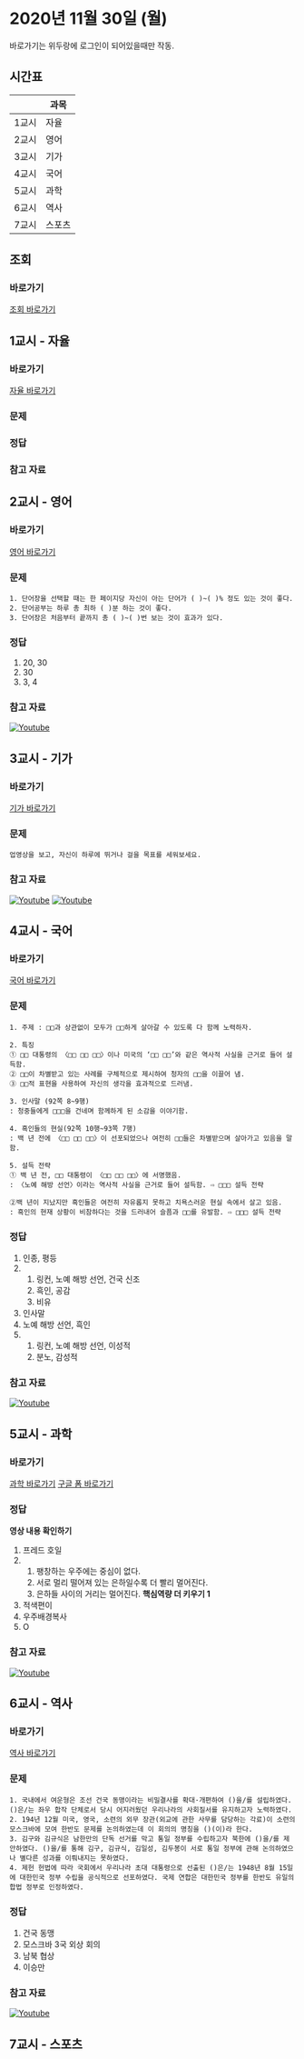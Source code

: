 # 2020년 11월 30일 (월)

바로가기는 위두랑에 로그인이 되어있을때만 작동.

## 시간표
|    |과목|
|----|---|
|1교시|자율|
|2교시|영어|
|3교시|기가|
|4교시|국어|
|5교시|과학|
|6교시|역사|
|7교시|스포츠|

## 조회
### 바로가기
[조회 바로가기](https://rang.edunet.net/class/G000364114/classNotifyView.do?pageNo=1&notifySequence=302206)

## 1교시 - 자율
### 바로가기
[자율 바로가기](https://rang.edunet.net/class/G000364114/hmwkppList.do?hmwkSeq=717369&hmwkTypeCd=ALL)
### 문제
### 정답
### 참고 자료

## 2교시 - 영어
### 바로가기
[영어 바로가기](https://rang.edunet.net/class/G000325221/hmwkppList.do?hmwkSeq=717851&hmwkTypeCd=ALL)
### 문제
```
1. 단어장을 선택할 때는 한 페이지당 자신이 아는 단어가 ( )~( )% 정도 있는 것이 좋다.
2. 단어공부는 하루 총 최하 ( )분 하는 것이 좋다.
3. 단어장은 처음부터 끝까지 총 ( )~( )번 보는 것이 효과가 있다.
```
### 정답
1. 20, 30
2. 30
3. 3, 4
### 참고 자료
[![Youtube](http://img.youtube.com/vi/KjiUvGWIj4o/0.jpg)](https://www.youtube.com/embed/KjiUvGWIj4o "Youtube")

## 3교시 - 기가
### 바로가기
[기가 바로가기](https://rang.edunet.net/class/G000367106/hmwkppList.do?hmwkSeq=717976&hmwkTypeCd=ALL)
### 문제
```
업영상을 보고, 자신이 하루에 뛰거나 걸을 목표를 세워보세요.
```
### 참고 자료
[![Youtube](http://img.youtube.com/vi/nE5dGGrAoPI/0.jpg)](https://www.youtube.com/embed/nE5dGGrAoPI "Youtube")
[![Youtube](http://img.youtube.com/vi/Av8hkx6kXgI/0.jpg)](https://www.youtube.com/embed/Av8hkx6kXgI "Youtube")

## 4교시 - 국어
### 바로가기
[국어 바로가기](https://rang.edunet.net/class/G000323851/hmwkppList.do?hmwkSeq=718072&hmwkTypeCd=ALL)
### 문제
```
1. 주제 : □□과 상관없이 모두가 □□하게 살아갈 수 있도록 다 함께 노력하자.

2. 특징
① □□ 대통령의 〈□□ □□ □□〉이나 미국의 ‘□□ □□’와 같은 역사적 사실을 근거로 들어 설득함.
② □□이 차별받고 있는 사례를 구체적으로 제시하여 청자의 □□을 이끌어 냄.
③ □□적 표현을 사용하여 자신의 생각을 효과적으로 드러냄.

3. 인사말 (92쪽 8~9행)
: 청중들에게 □□□을 건네며 함께하게 된 소감을 이야기함. 

4. 흑인들의 현실(92쪽 10행~93쪽 7행)
: 백 년 전에 〈□□ □□ □□〉이 선포되었으나 여전히 □□들은 차별받으며 살아가고 있음을 말함.

5. 설득 전략
① 백 년 전, □□ 대통령이 〈□□ □□ □□〉에 서명했음.
: 〈노예 해방 선언〉이라는 역사적 사실을 근거로 들어 설득함. ⇨ □□□ 설득 전략

②백 년이 지났지만 흑인들은 여전히 자유롭지 못하고 치욕스러운 현실 속에서 살고 있음.
: 흑인의 현재 상황이 비참하다는 것을 드러내어 슬픔과 □□를 유발함. ⇨ □□□ 설득 전략
```
### 정답
1. 인종, 평등
2. 1. 링컨, 노예 해방 선언, 건국 신조
   2. 흑인, 공감
   3. 비유
3. 인사말
4. 노예 해방 선언, 흑인
5. 1. 링컨, 노예 해방 선언, 이성적
   2. 분노, 감성적
### 참고 자료
[![Youtube](http://img.youtube.com/vi/VIKNt20Llj4/0.jpg)](https://www.youtube.com/embed/VIKNt20Llj4 "Youtube")

## 5교시 - 과학
### 바로가기
[과학 바로가기](https://rang.edunet.net/class/G000325054/hmwkppList.do?hmwkSeq=NO_EXIST&hmwkTypeCd=ALL)
[구글 폼 바로가기](https://forms.gle/GGVpN7Ns4nn4mJcr6)
### 정답
__영상 내용 확인하기__
1. 프레드 호일
2. 1. 팽창하는 우주에는 중심이 없다.
   2. 서로 멀리 떨어져 있는 은하일수록 더 빨리 멀어진다.
   3. 은하들 사이의 거리는 멀어진다.
__핵심역량 더 키우기 1__
1. 적색편이
2. 우주배경복사
3. O
### 참고 자료
[![Youtube](http://img.youtube.com/vi/_ifMsQ3mAEc/0.jpg)](https://www.youtube.com/embed/_ifMsQ3mAEc "Youtube")

## 6교시 - 역사
### 바로가기
[역사 바로가기](https://rang.edunet.net/class/G000325407/hmwkppList.do?hmwkSeq=717319&hmwkTypeCd=ALL)
### 문제
```
1. 국내에서 여운형은 조선 건국 동맹이라는 비밀결사를 확대·개편하여 ()을/를 설립하였다. ()은/는 좌우 합작 단체로서 당시 어지러웠던 우리나라의 사회질서를 유지하고자 노력하였다. 
2. 194년 12월 미국, 영국, 소련의 외무 장관(외교에 관한 사무를 담당하는 각료)이 소련의 모스크바에 모여 한반도 문제를 논의하였는데 이 회의의 명칭을 ()(이)라 한다. 
3. 김구와 김규식은 남한만의 단독 선거를 막고 통일 정부를 수립하고자 북한에 ()을/를 제안하였다. ()을/를 통해 김구, 김규식, 김일성, 김두봉이 서로 통일 정부에 관해 논의하였으나 별다른 성과를 이뤄내지는 못하였다. 
4. 제헌 헌법에 따라 국회에서 우리나라 초대 대통령으로 선출된 ()은/는 1948년 8월 15일에 대한민국 정부 수립을 공식적으로 선포하였다. 국제 연합은 대한민국 정부를 한반도 유일의 합법 정부로 인정하였다. 
```
### 정답
1. 건국 동맹
2. 모스크바 3국 외상 회의
3. 남북 협상
4. 이승만
### 참고 자료
[![Youtube](http://img.youtube.com/vi/3kpRQ1y7lVw/0.jpg)](https://www.youtube.com/embed/3kpRQ1y7lVw "Youtube")

## 7교시 - 스포츠
